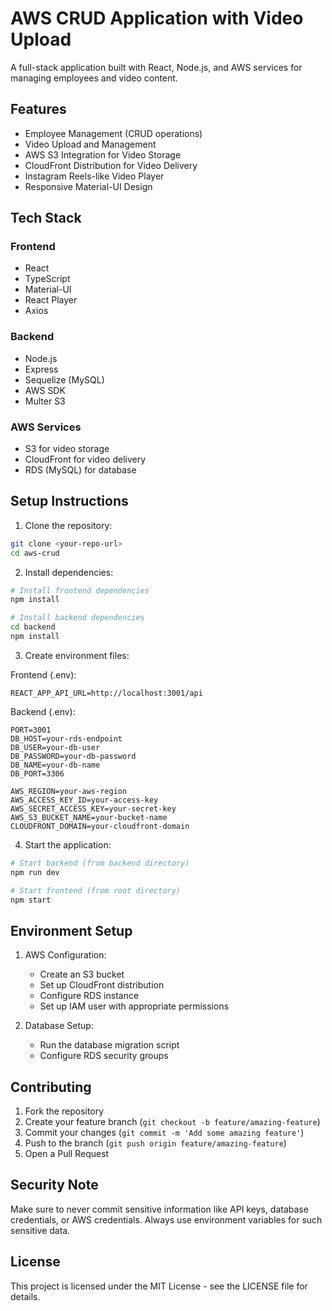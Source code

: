 # AWS CRUD Application with Video Upload

A full-stack application built with React, Node.js, and AWS services for managing employees and video content.

## Features

- Employee Management (CRUD operations)
- Video Upload and Management
- AWS S3 Integration for Video Storage
- CloudFront Distribution for Video Delivery
- Instagram Reels-like Video Player
- Responsive Material-UI Design

## Tech Stack

### Frontend

- React
- TypeScript
- Material-UI
- React Player
- Axios

### Backend

- Node.js
- Express
- Sequelize (MySQL)
- AWS SDK
- Multer S3

### AWS Services

- S3 for video storage
- CloudFront for video delivery
- RDS (MySQL) for database

## Setup Instructions

1. Clone the repository:

```bash
git clone <your-repo-url>
cd aws-crud
```

2. Install dependencies:

```bash
# Install frontend dependencies
npm install

# Install backend dependencies
cd backend
npm install
```

3. Create environment files:

Frontend (.env):

```
REACT_APP_API_URL=http://localhost:3001/api
```

Backend (.env):

```
PORT=3001
DB_HOST=your-rds-endpoint
DB_USER=your-db-user
DB_PASSWORD=your-db-password
DB_NAME=your-db-name
DB_PORT=3306

AWS_REGION=your-aws-region
AWS_ACCESS_KEY_ID=your-access-key
AWS_SECRET_ACCESS_KEY=your-secret-key
AWS_S3_BUCKET_NAME=your-bucket-name
CLOUDFRONT_DOMAIN=your-cloudfront-domain
```

4. Start the application:

```bash
# Start backend (from backend directory)
npm run dev

# Start frontend (from root directory)
npm start
```

## Environment Setup

1. AWS Configuration:

   - Create an S3 bucket
   - Set up CloudFront distribution
   - Configure RDS instance
   - Set up IAM user with appropriate permissions

2. Database Setup:
   - Run the database migration script
   - Configure RDS security groups

## Contributing

1. Fork the repository
2. Create your feature branch (`git checkout -b feature/amazing-feature`)
3. Commit your changes (`git commit -m 'Add some amazing feature'`)
4. Push to the branch (`git push origin feature/amazing-feature`)
5. Open a Pull Request

## Security Note

Make sure to never commit sensitive information like API keys, database credentials, or AWS credentials. Always use environment variables for such sensitive data.

## License

This project is licensed under the MIT License - see the LICENSE file for details.
